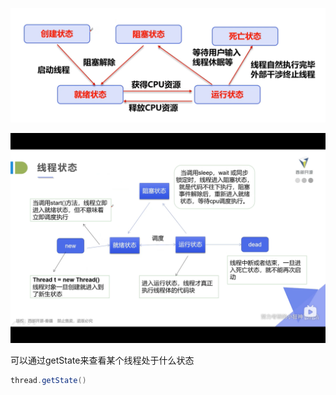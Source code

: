 ![image-20220605174912245](https://github.com/ByondCloud/KuangThread/raw/master/%E5%A4%9A%E7%BA%BF%E7%A8%8B%E7%AC%94%E8%AE%B0/image/7.%E7%BA%BF%E7%A8%8B%E7%9A%84%E4%BA%94%E7%A7%8D%E7%8A%B6%E6%80%81/image-20220605174912245.png)

![image-20220605175140464](https://github.com/ByondCloud/KuangThread/raw/master/%E5%A4%9A%E7%BA%BF%E7%A8%8B%E7%AC%94%E8%AE%B0/image/7.%E7%BA%BF%E7%A8%8B%E7%9A%84%E4%BA%94%E7%A7%8D%E7%8A%B6%E6%80%81/image-20220605175140464.png)

可以通过getState来查看某个线程处于什么状态

```java
thread.getState()
```

